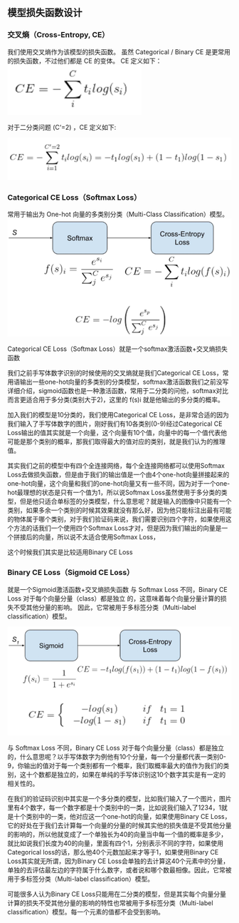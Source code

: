 
## 模型损失函数设计

### 交叉熵（Cross-Entropy, CE）

我们使用交叉熵作为该模型的损失函数。
虽然 Categorical / Binary CE 是更常用的损失函数，不过他们都是 CE 的变体。 CE 定义如下：
![Image_text](https://raw.githubusercontent.com/OneStepAndTwoSteps/TensorFlow_notes/master/static/%E6%8D%9F%E5%A4%B1%E5%87%BD%E6%95%B0/1.png)

对于二分类问题 (C‘=2) ，CE 定义如下:

![Image_text](https://raw.githubusercontent.com/OneStepAndTwoSteps/TensorFlow_notes/master/static/%E6%8D%9F%E5%A4%B1%E5%87%BD%E6%95%B0/2.png)



### Categorical CE Loss（Softmax Loss）

常用于输出为 One-hot 向量的多类别分类（Multi-Class Classification）模型。
![Image_text](https://raw.githubusercontent.com/OneStepAndTwoSteps/TensorFlow_notes/master/static/%E6%8D%9F%E5%A4%B1%E5%87%BD%E6%95%B0/3.png)

Categorical CE Loss（Softmax Loss）就是一个softmax激活函数+交叉熵损失函数

我们之前手写体数字识别的时候使用的交叉熵就是我们Categorical CE Loss，常用语输出一些one-hot向量的多类别的分类模型，softmax激活函数我们之前没写详细介绍，sigmoid函数也是一种激活函数，常用于二分类的问他，softmax对比而言更适合用于多分类(类别大于2)，这里的 f(s)i 就是他输出的多分类的概率。


加入我们的模型是10分类的，我们使用Categorical CE Loss，是非常合适的因为我们输入了手写体数字的图片，刚好我们有10各类别(0-9)经过Categorical CE Loss输出的值其实就是一个向量，这个向量有10个值，向量中的每一个值代表他可能是那个类别的概率，那我们取得最大的值对应的类别，就是我们认为的推理值。

其实我们之前的模型中有四个全连接网络，每个全连接网络都可以使用Softmax Loss去做损失函数，但是由于我们的输出值是一个由4个one-hot向量拼接起来的one-hot向量，这个向量和我们的one-hot向量又有一些不同，因为对于一个one-hot最理想的状态是只有一个值为1，所以说Softmax Loss虽然使用于多分类的类型，但是他只适合单标签的分类模型，什么意思呢？就是输入的图像中只能有一个类别，如果多余一个类别的时候其效果就没有那么好，因为他只能标注出最有可能的物体属于哪个类别，对于我们验证码来说，我们需要识别四个字符，如果使用这个方法的话我们一个使用四个Softmax Loss才对，但是因为我们输出的向量是一个拼接后的向量，所以说不太适合使用Softmax Loss，

这个时候我们其实是比较适用Binary CE Loss   	


### Binary CE Loss（Sigmoid CE Loss）

就是一个Sigmoid激活函数+交叉熵损失函数
与 Softmax Loss 不同，Binary CE Loss 对于每个向量分量（class）都是独立 的，这意味着每个向量分量计算的损失不受其他分量的影响。
因此，它常被用于多标签分类（Multi-label classification）模型。

![Image_text](https://raw.githubusercontent.com/OneStepAndTwoSteps/TensorFlow_notes/master/static/%E6%8D%9F%E5%A4%B1%E5%87%BD%E6%95%B0/4.png)


与 Softmax Loss 不同，Binary CE Loss 对于每个向量分量（class）都是独立 的，什么意思呢？以手写体数字为例他有10个分量，每一个分量都代表一类别0-9，你输出的值对于每一个类别都有一个概率，我们取概率最大的值作为我们的类别，这十个数都是独立的，如果在单纯的手写体识别这10个数字其实是有一定的相关性的。

在我们的验证码识别中其实是一个多分类的模型，比如我们输入了一个图片，图片里有4个数字，每一个数字都是十个类别中的一类，比如说我们输入了1234，1就是十个类别中的一类，他对应这一个one-hot的向量，如果使用Binary CE Loss，它的好处在于我们去计算每一个向量的分量的时候其实他的损失值是不受其他分量的影响的，所以他就变成了一个单独长为40的向量当中每一个值的概率是多少，就比如说我们长度为40的向量，里面有四个1，分别表示不同的字符，如果使用Categorical loss的话，那么他40个元数加起来才等于1，如果使用Binary CE Loss其实就无所谓，因为Binary CE Loss会单独的去计算这40个元素中的分量，单独的去评估最左边的字符属于什么数字，或者说和哪个数最相像。因此，它常被用于多标签分类（Multi-label classification）模型。


可能很多人认为Binary CE Loss只能用在二分类的模型，但是其实每个向量分量计算的损失不受其他分量的影响的特性也常被用于多标签分类（Multi-label classification）模型。每一个元素的值都不会受到影响。








